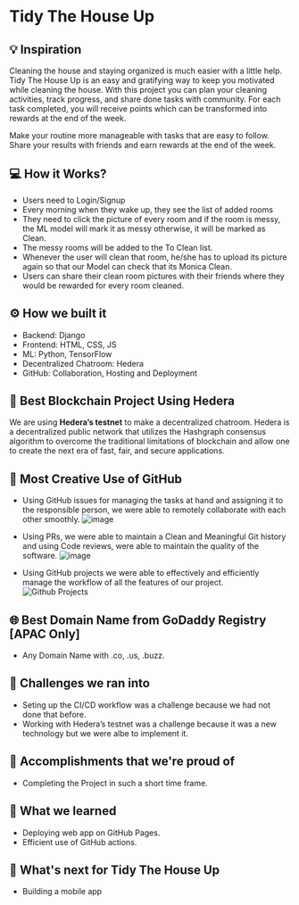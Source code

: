 # Tidy The House Up

## 💡 Inspiration
Cleaning the house and staying organized is much easier with a little help. Tidy The House Up is an easy and gratifying way to keep you motivated while cleaning the house. With this project you can plan your cleaning activities, track progress, and share done tasks with community. For each task completed, you will receive points which can be transformed into rewards at the end of the week.

Make your routine more manageable with tasks that are easy to follow. Share your results with friends and earn rewards at the end of the week.

## 💻 How it Works?
- Users need to Login/Signup
- Every morning when they wake up, they see the list of added rooms
- They need to click the picture of every room and if the room is messy, the ML model will mark it as messy otherwise, it will be marked as Clean.
- The messy rooms will be added to the To Clean list.
- Whenever the user will clean that room, he/she has to upload its picture again so that our Model can check that its Monica Clean.
- Users can share their clean room pictures with their friends where they would be rewarded for every room cleaned.

## ⚙️ How we built it
- Backend: Django
- Frontend: HTML, CSS, JS
- ML: Python, TensorFlow
- Decentralized Chatroom: Hedera
- GitHub: Collaboration, Hosting and Deployment

## 🔐 Best Blockchain Project Using Hedera

We are using **Hedera’s testnet** to make a decentralized chatroom. Hedera is a decentralized public network that utilizes the Hashgraph consensus algorithm to overcome the traditional limitations of blockchain and allow one to create the next era of fast, fair, and secure applications.

## 🤝 Most Creative Use of GitHub
- Using GitHub issues for managing the tasks at hand and assigning it to the responsible person, we were able to remotely collaborate with each other smoothly. 
![image](https://user-images.githubusercontent.com/54859521/158062099-aff0a881-d143-4e12-914b-052baa6f09eb.png)

- Using PRs, we were able to maintain a Clean and Meaningful Git history and using Code reviews, were able to maintain the quality of the software.
![image](https://user-images.githubusercontent.com/54859521/158062400-671e6c67-2a73-4c75-9f5f-7a3442b2c34c.png)

- Using GitHub projects we were able to effectively and efficiently manage the workflow of all the features of our project.
![Github Projects](https://user-images.githubusercontent.com/54859521/158055559-e50c7782-d45f-498e-9782-2b51a3a03124.png)

## 🌐 Best Domain Name from GoDaddy Registry [APAC Only]

- Any Domain Name with .co, .us, .buzz.

## 🧠 Challenges we ran into

- Seting up the CI/CD workflow was a challenge because we had not done that before.
- Working with Hedera’s testnet was a challenge because it was a new technology but we were albe to implement it.

## 🏅 Accomplishments that we're proud of

- Completing the Project in such a short time frame.

## 📖 What we learned

- Deploying web app on GitHub Pages.
- Efficient use of GitHub actions.

## 🚀 What's next for Tidy The House Up

- Building a mobile app
